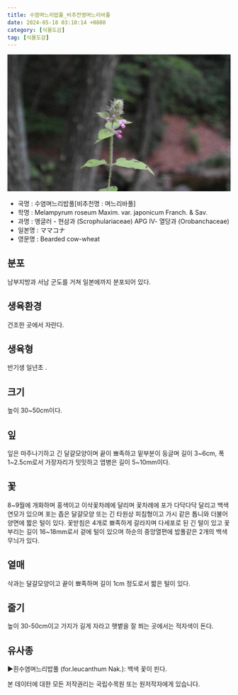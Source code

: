 ```yaml
---
title: 수염며느리밥풀_비추천명며느리바풀
date: 2024-05-18 03:10:14 +0800
category: [식물도감]
tag: [식물도감]
---
```




![수염며느리밥풀[비추천명 : 며느리바풀]](/assets/img/fileUpload/plants/basic/Scrophulariaceae/Melampyrum/9532/9532_20160808131121384files_th2.jpg)
- 국명 : 수염며느리밥풀[비추천명 : 며느리바풀]
- 학명 : Melampyrum roseum Maxim. var. japonicum Franch. & Sav.
- 과명 : 앵글러 - 현삼과 (Scrophulariaceae) APG Ⅳ- 열당과 (Orobanchaceae)
- 일본명 : ママコナ
- 영문명 : Bearded cow-wheat


## 분포
남부지방과 서남 군도를 거쳐 일본에까지 분포되어 있다.
## 생육환경
건조한 곳에서 자란다.
## 생육형
반기생 일년초  .
## 크기
높이 30~50cm이다.
## 잎
잎은 마주나기하고 긴 달걀모양이며 끝이 뾰족하고 밑부분이 둥글며 길이 3~6cm, 폭 1~2.5cm로서 가장자리가 밋밋하고 엽병은 길이 5~10mm이다.
## 꽃
8~9월에 개화하며 홍색이고 이삭꽃차례에 달리며 꽃차례에 포가 다닥다닥 달리고 백색 연모가 있으며 포는 좁은 달걀모양 또는 긴 타원상 피침형이고 가시 같은 톱니와 더불어 양면에 짧은 털이 있다. 꽃받침은 4개로 뾰족하게 갈라지며 다세포로 된 긴 털이 있고 꽃부리는 길이 16~18mm로서 겉에 털이 있으며 하순의 중앙열편에 밥풀같은 2개의 백색 무늬가 있다.
## 열매
삭과는 달걀모양이고 끝이 뾰족하며 길이 1cm 정도로서 짧은 털이 있다.
## 줄기
높이 30-50cm이고 가지가 길게 자라고 햇볕을 잘 쬐는 곳에서는 적자색이 돈다.
## 유사종
▶흰수염며느리밥풀 (for.leucanthum Nak.): 백색 꽃이 핀다.






본 데이터에 대한 모든 저작권리는 국립수목원 또는 원저작자에게 있습니다.

